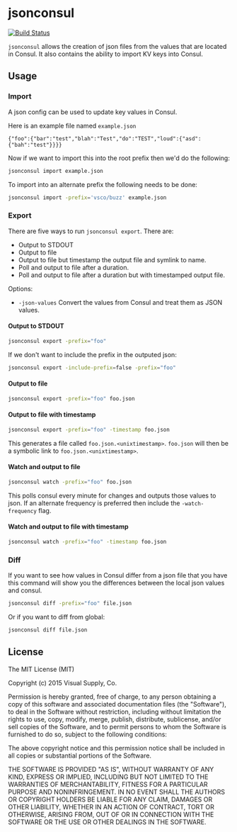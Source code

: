 # jsonconsul

[![Build Status](https://travis-ci.org/vsco/jsonconsul.svg)](https://travis-ci.org/vsco/jsonconsul)

`jsonconsul` allows the creation of json files from the values that
are located in Consul. It also contains the ability to import KV keys
into Consul.

## Usage

### Import

A json config can be used to update key values in Consul.

Here is an example file named `example.json`
```
{"foo":{"bar":"test","blah":"Test","do":"TEST","loud":{"asd":{"bah":"test"}}}}
```

Now if we want to import this into the root prefix then we'd do the following:

```sh
jsonconsul import example.json
```

To import into an alternate prefix the following needs to be done:

```sh
jsonconsul import -prefix='vsco/buzz' example.json
```

### Export

There are five ways to run `jsonconsul export`. There are:

 - Output to STDOUT
 - Output to file
 - Output to file but timestamp the output file and symlink to name.
 - Poll and output to file after a duration.
 - Poll and output to file after a duration but with timestamped output file.

Options:

 - `-json-values` Convert the values from Consul and treat them as JSON values.

#### Output to STDOUT
```sh
jsonconsul export -prefix="foo"
```

If we don't want to include the prefix in the outputed json:
```sh
jsonconsul export -include-prefix=false -prefix="foo"
```

#### Output to file
```sh
jsonconsul export -prefix="foo" foo.json
```

#### Output to file with timestamp
```sh
jsonconsul export -prefix="foo" -timestamp foo.json
```

This generates a file called `foo.json.<unixtimestamp>`. `foo.json`
will then be a symbolic link to `foo.json.<unixtimestamp>`.


#### Watch and output to file
```sh
jsonconsul watch -prefix="foo" foo.json
```

This polls consul every minute for changes and outputs those values to
json. If an alternate frequency is preferred then include the
`-watch-frequency` flag.

#### Watch and output to file with timestamp
```sh
jsonconsul watch -prefix="foo" -timestamp foo.json
```


### Diff

If you want to see how values in Consul differ from a json file that
you have this command will show you the differences between the local
json values and consul.

```sh
jsonconsul diff -prefix="foo" file.json
```

Or if you want to diff from global:

```sh
jsonconsul diff file.json
```

## License

The MIT License (MIT)

Copyright (c) 2015 Visual Supply, Co.

Permission is hereby granted, free of charge, to any person obtaining a copy
of this software and associated documentation files (the "Software"), to deal
in the Software without restriction, including without limitation the rights
to use, copy, modify, merge, publish, distribute, sublicense, and/or sell
copies of the Software, and to permit persons to whom the Software is
furnished to do so, subject to the following conditions:

The above copyright notice and this permission notice shall be included in all
copies or substantial portions of the Software.

THE SOFTWARE IS PROVIDED "AS IS", WITHOUT WARRANTY OF ANY KIND, EXPRESS OR
IMPLIED, INCLUDING BUT NOT LIMITED TO THE WARRANTIES OF MERCHANTABILITY,
FITNESS FOR A PARTICULAR PURPOSE AND NONINFRINGEMENT. IN NO EVENT SHALL THE
AUTHORS OR COPYRIGHT HOLDERS BE LIABLE FOR ANY CLAIM, DAMAGES OR OTHER
LIABILITY, WHETHER IN AN ACTION OF CONTRACT, TORT OR OTHERWISE, ARISING FROM,
OUT OF OR IN CONNECTION WITH THE SOFTWARE OR THE USE OR OTHER DEALINGS IN THE
SOFTWARE.
